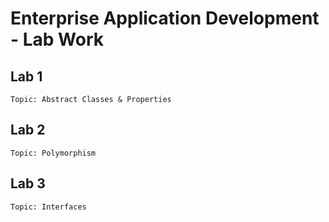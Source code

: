 # Enterprise Application Development - Lab Work

## Lab 1

    Topic: Abstract Classes & Properties

## Lab 2

	Topic: Polymorphism

## Lab 3

	Topic: Interfaces
